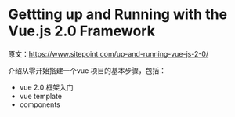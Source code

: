# Gettting up and Running with the Vue.js 2.0 Framework

原文：<https://www.sitepoint.com/up-and-running-vue-js-2-0/>

介绍从零开始搭建一个vue 项目的基本步骤，包括：
- vue 2.0 框架入门
- vue template
- components
